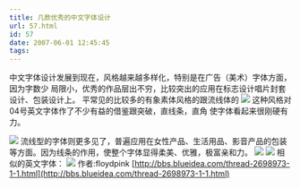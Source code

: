 ```yaml
---
title: 几款优秀的中文字体设计
url: 57.html
id: 57
date: 2007-06-01 12:45:45
tags:
---
```


中文字体设计发展到现在，风格越来越多样化，特别是在广告（美术）字体方面，因为字数少 局限小，优秀的作品层出不穷，比较突出的应用在标志设计唱片封套设计、包装设计上。 平常见的比较多的有象素体风格的跟流线体的 ![](http://space.flash8.net/space/attachments/2006/11/30/20061130_9943a04d043934d958563110980210a7.jpg) 这种风格对04号英文字体作了不少有益的借鉴跟突破，直线条，直角 使字体看起来很刚硬有力。

![](http://space.flash8.net/space/attachments/2006/11/30/20061130_1e98870c883fc8328643d0241d7d2606.jpg) 流线型的字体则更多见了，普遍应用在女性产品、生活用品、影音产品的包装等方面。因为线条的作用，使整个字体显得柔美、优雅，极富亲和力。 ![](http://space.flash8.net/space/attachments/2006/11/30/20061130_6b493a4e940ec1b57b8d4aafd3d3a1df.jpg) ![](http://space.flash8.net/space/attachments/2006/11/30/20061130_950edf9ee89a4cb4974229a26cf3b24e.jpg) 相似的英文字体： ![](http://space.flash8.net/space/attachments/2006/11/30/20061130_8304a55e463d03a7f2a3fa66fdddcfff.jpg) 作者:floydpink [http://bbs.blueidea.com/thread-2698973-1-1.html](http://bbs.blueidea.com/thread-2698973-1-1.html)